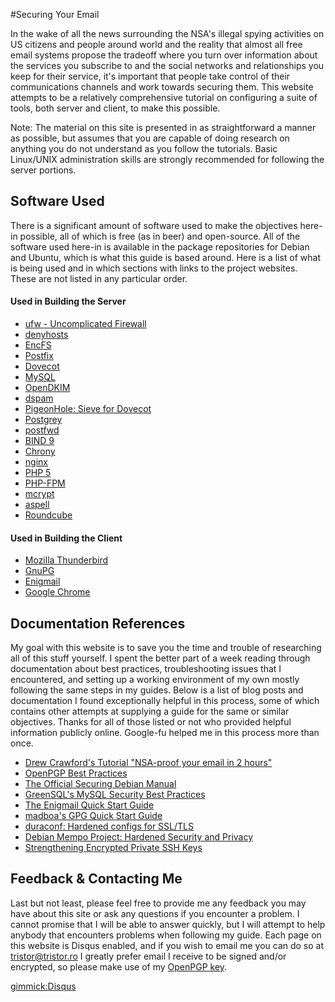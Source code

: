 #Securing Your Email


In the wake of all the news surrounding the NSA's illegal spying activities on US citizens and people around world and the reality that almost all free email systems propose the tradeoff where you turn over information about the services you subscribe to and the social networks and relationships you keep for their service, it's important that people take control of their communications channels and work towards securing them.  This website attempts to be a relatively comprehensive tutorial on configuring a suite of tools, both server and client, to make this possible.

Note: The material on this site is presented in as straightforward a manner as possible, but assumes that you are capable of doing research on anything you do not understand as you follow the tutorials.  Basic Linux/UNIX administration skills are strongly recommended for following the server portions.


Software Used
-------------

There is a significant amount of software used to make the objectives here-in possible, all of which is free (as in beer) and open-source.  All of the software used here-in is available in the package repositories for Debian and Ubuntu, which is what this guide is based around.  Here is a list of what is being used and in which sections with links to the project websites.  These are not listed in any particular order.

#### Used in Building the Server

* [ufw - Uncomplicated Firewall](https://launchpad.net/ufw)
* [denyhosts](http://denyhosts.sourceforge.net/)
* [EncFS](http://www.arg0.net/encfs)
* [Postfix](http://www.postfix.org/)
* [Dovecot](http://www.dovecot.org/)
* [MySQL](https://www.mysql.com/)
* [OpenDKIM](http://www.opendkim.org/)
* [dspam](http://dspam.nuclearelephant.com/)
* [PigeonHole: Sieve for Dovecot](http://pigeonhole.dovecot.org/)
* [Postgrey](http://postgrey.schweikert.ch/)
* [postfwd](http://postfwd.org/)
* [BIND 9](https://www.isc.org/downloads/bind/)
* [Chrony](http://chrony.tuxfamily.org/)
* [nginx](http://nginx.org/)
* [PHP 5](http://php.net/)
* [PHP-FPM](http://php-fpm.org/)
* [mcrypt](http://postfwd.org/)
* [aspell](http://aspell.net/)
* [Roundcube](http://roundcube.net/)


#### Used in Building the Client

* [Mozilla Thunderbird](https://www.mozilla.org/en-US/thunderbird/)
* [GnuPG](https://www.gnupg.org/)
* [Enigmail](https://www.enigmail.net/home/index.php)
* [Google Chrome](https://www.google.com/intl/en-US/chrome/browser/)



Documentation References
------------------------

My goal with this website is to save you the time and trouble of researching all of this stuff yourself.  I spent the better part of a week reading through documentation about best practices, troubleshooting issues that I encountered, and setting up a working environment of my own mostly following the same steps in my guides.  Below is a list of blog posts and documentation I found exceptionally helpful in this process, some of which contains other attempts at supplying a guide for the same or similar objectives.  Thanks for all of those listed or not who provided helpful information publicly online.  Google-fu helped me in this process more than once.

* [Drew Crawford's Tutorial "NSA-proof your email in 2 hours"](http://sealedabstract.com/code/nsa-proof-your-e-mail-in-2-hours/)
* [OpenPGP Best Practices](https://help.riseup.net/en/gpg-best-practices)
* [The Official Securing Debian Manual](https://www.debian.org/doc/manuals/securing-debian-howto/)
* [GreenSQL's MySQL Security Best Practices](http://www.greensql.com/content/mysql-security-best-practices-hardening-mysql-tips)
* [The Enigmail Quick Start Guide](https://www.enigmail.net/documentation/quickstart.php)
* [madboa's GPG Quick Start Guide](http://www.madboa.com/geek/gpg-quickstart/)
* [duraconf: Hardened configs for SSL/TLS](https://github.com/ioerror/duraconf)
* [Debian Mempo Project: Hardened Security and Privacy](http://mempo.org/)
* [Strengthening Encrypted Private SSH Keys](https://pthree.org/2013/05/27/strengthen-your-private-encrypted-ssh-keys/)


Feedback & Contacting Me
------------------------

Last but not least, please feel free to provide me any feedback you may have about this site or ask any questions if you encounter a problem.  I cannot promise that I will be able to answer quickly, but I will attempt to help anybody that encounters problems when following my guide.  Each page on this website is Disqus enabled, and if you wish to email me you can do so at tristor@tristor.ro  I greatly prefer email I receive to be signed and/or encrypted, so please make use of my [OpenPGP key](http://keypolicy.tristor.ro/key/tyler.duzan.asc).

[gimmick:Disqus](tristor)

